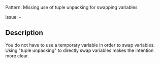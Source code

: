 Pattern: Missing use of tuple unpacking for swapping variables

Issue: -

## Description

You do not have to use a temporary variable in order to swap variables. Using "tuple unpacking" to directly swap variables makes the intention more clear.